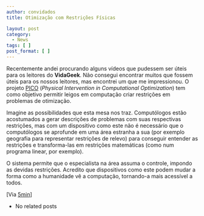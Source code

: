```yaml
---
author: convidados
title: Otimização com Restrições Físicas

layout: post
category:
  - News
tags: [ ]
post_format: [ ]
---
```

Recentemente andei procurando alguns vídeos que pudessem ser úteis para os leitores do **VidaGeek**. Não consegui encontrar muitos que fossem úteis para os nossos leitores, mas encontrei um que me impressionou. O projeto [PICO][1] (*Physical Intervention in Computational Optimization*) tem como objetivo permitir leigos em computação criar restrições em problemas de otimização. 





Imagine as possibilidades que esta mesa nos traz. Computólogos estão acostumados a gerar descrições de problemas com suas respectivas restrições, mas com um dispositivo como este não é necessário que o computólogos se aprofunde em uma área estranha a sua (por exemplo geografia para representar restrições de relevo) para conseguir entender as restrições e transforma-las em restrições matemáticas (como num programa linear, por exemplo). 

O sistema permite que o especialista na área assuma o controle, impondo as devidas restrições. Acredito que dispositivos como este podem mudar a forma como a humanidade vê a computação, tornando-a mais acessível a todos. 

[Via [5min][2]] 

*   No related posts












 [1]: http://www.jamespatten.com/pico/ "PICO"
 [2]: http://www.5min.com/Video/What-is-PICO-6905





